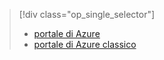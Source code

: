 > [!div class="op_single_selector"]
> * [portale di Azure](../articles/storage/storage-create-storage-account.md)
> * [portale di Azure classico](../articles/storage/storage-create-storage-account-classic-portal.md)
> 
> 



<!--HONumber=Nov16_HO2-->


